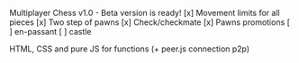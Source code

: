  Multiplayer Chess v1.0 - Beta version is ready!
[x] Movement limits for all pieces
[x] Two step of pawns
[x] Check/checkmate
[x] Pawns promotions
[  ] en-passant
[  ] castle

HTML, CSS and pure JS for functions (+ peer.js connection p2p)
